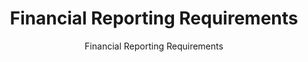 ---
layout: resources-landing
title: "Financial Reporting Requirements"
subtitle: "Financial Reporting Requirements"
external_link: https://www.whitehouse.gov/wp-content/uploads/2020/08/OMB-Circular-A-136-2020.pdf
filters: financial-reporting guidance omb 2020 cfoc
fiscal_year: 2020
---
